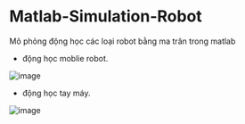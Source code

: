 # Matlab-Simulation-Robot

Mô phỏng động học các loại robot bằng ma trân trong matlab

- động học moblie robot.

![image](https://user-images.githubusercontent.com/105936733/169726226-dea6de3c-cae0-4c4b-82bc-b15c1283e22c.png)

- động học tay máy.

![image](https://user-images.githubusercontent.com/105936733/169726137-f983e2cb-d239-4d7a-8662-e053ea06a650.png)
